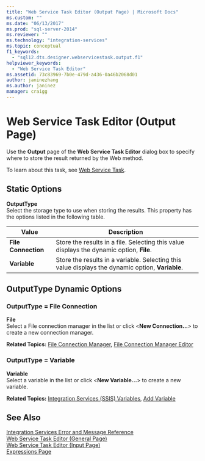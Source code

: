 ```yaml
---
title: "Web Service Task Editor (Output Page) | Microsoft Docs"
ms.custom: ""
ms.date: "06/13/2017"
ms.prod: "sql-server-2014"
ms.reviewer: ""
ms.technology: "integration-services"
ms.topic: conceptual
f1_keywords: 
  - "sql12.dts.designer.webservicestask.output.f1"
helpviewer_keywords: 
  - "Web Service Task Editor"
ms.assetid: 73c83969-7b0e-479d-a436-0a46b2068d01
author: janinezhang
ms.author: janinez
manager: craigg
---
```

# Web Service Task Editor (Output Page)
  Use the **Output** page of the **Web Service Task Editor** dialog box to specify where to store the result returned by the Web method.  
  
 To learn about this task, see [Web Service Task](control-flow/web-service-task.md).  
  
## Static Options  
 **OutputType**  
 Select the storage type to use when storing the results. This property has the options listed in the following table.  
  
|Value|Description|  
|-----------|-----------------|  
|**File Connection**|Store the results in a file. Selecting this value displays the dynamic option, **File**.|  
|**Variable**|Store the results in a variable. Selecting this value displays the dynamic option, **Variable**.|  
  
## OutputType Dynamic Options  
  
### OutputType = File Connection  
 **File**  
 Select a File connection manager in the list or click \<**New Connection...**> to create a new connection manager.  
  
 **Related Topics:** [File Connection Manager](connection-manager/file-connection-manager.md), [File Connection Manager Editor](../../2014/integration-services/file-connection-manager-editor.md)  
  
### OutputType = Variable  
 **Variable**  
 Select a variable in the list or click \<**New Variable...**> to create a new variable.  
  
 **Related Topics:**  [Integration Services &#40;SSIS&#41; Variables](integration-services-ssis-variables.md), [Add Variable](../../2014/integration-services/add-variable.md)  
  
## See Also  
 [Integration Services Error and Message Reference](../../2014/integration-services/integration-services-error-and-message-reference.md)   
 [Web Service Task Editor &#40;General Page&#41;](general-page-of-integration-services-designers-options.md)   
 [Web Service Task Editor &#40;Input Page&#41;](../../2014/integration-services/web-service-task-editor-input-page.md)   
 [Expressions Page](expressions/expressions-page.md)  
  
  
